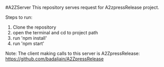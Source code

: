 #A2ZServer
This repository serves request for A2zpressRelease project.

Steps to run:
1. Clone the repository
2. open the terminal and cd to project path
3. run 'npm install'
4. run 'npm start'

Note: The client making calls to this server is A2ZpressRelease:
https://github.com/badaljain/A2ZpressRelease

